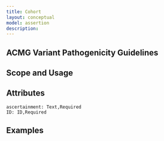 ```yaml
---
title: Cohort
layout: conceptual
model: assertion
description: 
---
```



ACMG Variant Pathogenicity Guidelines
-------------------------------------

Scope and Usage
---------------

Attributes
----------
    ascertainment: Text,Required
    ID: ID,Required

Examples
--------
